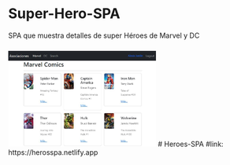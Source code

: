 # Super-Hero-SPA
SPA que muestra detalles de super Héroes de Marvel y DC
###
<img src="https://github.com/alexisjardin-js/Heroes-SPA/blob/main/Captura.JPG" alt="JuveR" width="300px">
# Heroes-SPA
#link: https://herosspa.netlify.app
